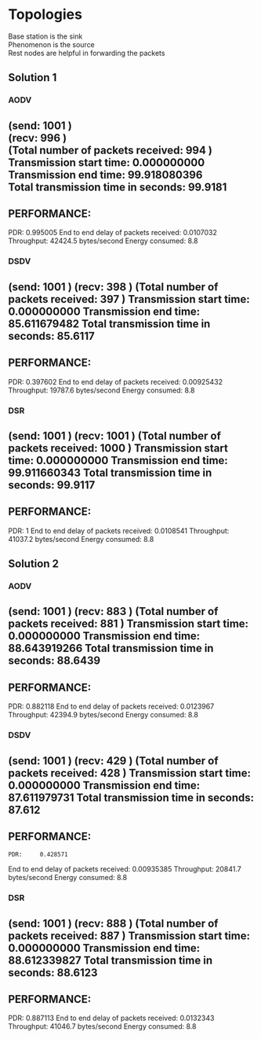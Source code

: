# Topologies

Base station is the sink  
Phenomenon is the source  
Rest nodes are helpful in forwarding the packets  

## Solution 1
 
### AODV

(send:	 1001 )  
(recv:	 996 )  
(Total number of packets received:	 994 )  
Transmission start time:	 0.000000000  
Transmission end time:		 99.918080396  
Total transmission time in seconds:  99.9181  
------------------------
PERFORMANCE:
------------------------
PDR:	 0.995005
End to end delay of packets received:	 0.0107032
Throughput:			 42424.5  bytes/second
Energy consumed:	 8.8


### DSDV  

(send:	 1001 )
(recv:	 398 )
(Total number of packets received:	 397 )
Transmission start time:	 0.000000000
Transmission end time:		 85.611679482
Total transmission time in seconds:  85.6117
------------------------
PERFORMANCE:
------------------------
PDR:	 0.397602
End to end delay of packets received:	 0.00925432
Throughput:			 19787.6  bytes/second
Energy consumed:	 8.8


### DSR    
(send:	 1001 )
(recv:	 1001 )
(Total number of packets received:	 1000 )
Transmission start time:	 0.000000000
Transmission end time:		 99.911660343
Total transmission time in seconds:  99.9117
------------------------
PERFORMANCE:
------------------------
PDR:	 1
End to end delay of packets received:	 0.0108541
Throughput:			 41037.2  bytes/second
Energy consumed:	 8.8

## Solution 2

### AODV    
(send:	 1001 )
(recv:	 883 )
(Total number of packets received:	 881 )
Transmission start time:	 0.000000000
Transmission end time:		 88.643919266
Total transmission time in seconds:  88.6439
------------------------
PERFORMANCE:
------------------------
PDR:	 0.882118
End to end delay of packets received:	 0.0123967
Throughput:			 42394.9  bytes/second
Energy consumed:	 8.8


### DSDV  
(send:	 1001 )
(recv:	 429 )
(Total number of packets received:	 428 )
Transmission start time:	 0.000000000
Transmission end time:		 87.611979731
Total transmission time in seconds:  87.612
------------------------
PERFORMANCE:
------------------------
	PDR:	 0.428571
End to end delay of packets received:	 0.00935385
Throughput:			 20841.7  bytes/second
Energy consumed:	 8.8


### DSR  
(send:	 1001 )
(recv:	 888 )
(Total number of packets received:	 887 )
Transmission start time:	 0.000000000
Transmission end time:		 88.612339827
Total transmission time in seconds:  88.6123
------------------------
PERFORMANCE:
------------------------
PDR:	 0.887113
End to end delay of packets received:	 0.0132343
Throughput:			 41046.7  bytes/second
Energy consumed:	 8.8

